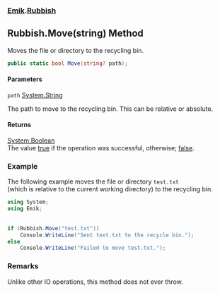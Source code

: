 ### [Emik](Emik.md 'Emik').[Rubbish](Rubbish.md 'Emik.Rubbish')

## Rubbish.Move(string) Method

Moves the file or directory to the recycling bin.

```csharp
public static bool Move(string? path);
```
#### Parameters

<a name='Emik.Rubbish.Move(string).path'></a>

`path` [System.String](https://docs.microsoft.com/en-us/dotnet/api/System.String 'System.String')

The path to move to the recycling bin. This can be relative or absolute.

#### Returns
[System.Boolean](https://docs.microsoft.com/en-us/dotnet/api/System.Boolean 'System.Boolean')  
The value [true](https://docs.microsoft.com/en-us/dotnet/csharp/language-reference/builtin-types/bool 'https://docs.microsoft.com/en-us/dotnet/csharp/language-reference/builtin-types/bool') if the operation was successful, otherwise; [false](https://docs.microsoft.com/en-us/dotnet/csharp/language-reference/builtin-types/bool 'https://docs.microsoft.com/en-us/dotnet/csharp/language-reference/builtin-types/bool').

### Example
  
The following example moves the file or directory `test.txt`  
(which is relative to the current working directory) to the recycling bin.  
  
```csharp  
using System;  
using Emik;  
  
  
if (Rubbish.Move("test.txt"))  
    Console.WriteLine("Sent text.txt to the recycle bin.");  
else  
    Console.WriteLine("Failed to move test.txt.");  
```

### Remarks
  
Unlike other IO operations, this method does not ever throw.